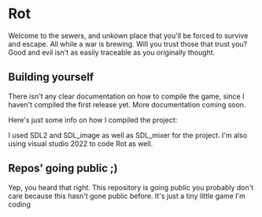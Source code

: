 # Rot

Welcome to the sewers, and unkown place that you'll be forced to survive and escape. All while a war is brewing. Will you trust those that trust you? Good and evil isn't as easily traceable as you originally thought.

## Building yourself

There isn't any clear documentation on how to compile the game, since I haven't compiled the first release yet. More documentation coming soon.

Here's just some info on how I compiled the project:

I used SDL2 and SDL_image as well as SDL_mixer for the project. I'm also using visual studio 2022 to code Rot as well.

## Repos' going public ;)

Yep, you heard that right. This repository is going public you probably don't care because this hasn't gone public before. It's just a tiny little game I'm coding

